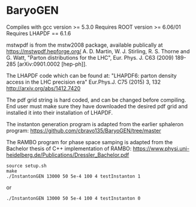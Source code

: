# BaryoGEN
Compiles with gcc version >= 5.3.0
Requires ROOT version >= 6.06/01
Requires LHAPDF == 6.1.6

mstwpdf is from the mstw2008 package, available publically at https://mstwpdf.hepforge.org/
    A. D. Martin, W. J. Stirling, R. S. Thorne and G. Watt,
    "Parton distributions for the LHC",
    Eur. Phys. J. C63 (2009) 189-285
    [arXiv:0901.0002 [hep-ph]].

The LHAPDF code which can be found at:
    "LHAPDF6: parton density access in the LHC precision era"
    Eur.Phys.J. C75 (2015) 3, 132
    http://arxiv.org/abs/1412.7420

The pdf grid string is hard coded, and can be changed before compiling.
End user must make sure they have downloaded the desired pdf grid and
installed it into their installation of LHAPDF.

The instanton generation program is adapted from the earlier sphaleron program:
https://github.com/cbravo135/BaryoGEN/tree/master

The RAMBO program for phase space samping is adapted from the Bachelor thesis of C++ implementation of RAMBO:
https://www.physi.uni-heidelberg.de/Publications/Dressler_Bachelor.pdf

```
source setup.sh
make
./InstantonGEN 13000 50 5e-4 100 4 testInstanton 1
```
or 
```
./InstantonGEN 13000 50 5e-4 100 4 testInstanton 0
```
